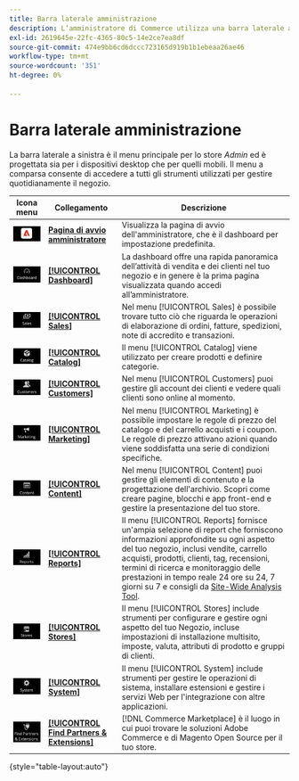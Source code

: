```yaml
---
title: Barra laterale amministrazione
description: L’amministratore di Commerce utilizza una barra laterale a sinistra per accedere al menu principale. Gli esercenti possono accedere a tutti gli strumenti di amministrazione necessari per configurare e gestire il negozio.
exl-id: 2619645e-22fc-4365-80c5-14e2ce7ea8df
source-git-commit: 474e9bb6cd6dccc723165d919b1b1ebeaa26ae46
workflow-type: tm+mt
source-wordcount: '351'
ht-degree: 0%

---
```


# Barra laterale amministrazione

La barra laterale a sinistra è il menu principale per lo store _Admin_ ed è progettata sia per i dispositivi desktop che per quelli mobili. Il menu a comparsa consente di accedere a tutti gli strumenti utilizzati per gestire quotidianamente il negozio.

| Icona menu | Collegamento | Descrizione |
| --------- | ---- | ----------- |
| ![Icona barra laterale amministrazione](./assets/icon-admin-sidebar-logo.png) | **[Pagina di avvio amministratore](../configuration-reference/advanced/admin.md)** | Visualizza la pagina di avvio dell&#39;amministratore, che è il dashboard per impostazione predefinita. |
| ![Menu del dashboard](./assets/icon-admin-sidebar-dashboard.png) | **[[!UICONTROL Dashboard]](admin-dashboard.md)** | La dashboard offre una rapida panoramica dell’attività di vendita e dei clienti nel tuo negozio e in genere è la prima pagina visualizzata quando accedi all’amministratore. |
| ![Menu Vendite](./assets/icon-admin-sidebar-sales.png) | **[[!UICONTROL Sales]](../stores-purchase/sales-menu.md)** | Nel menu [!UICONTROL Sales] è possibile trovare tutto ciò che riguarda le operazioni di elaborazione di ordini, fatture, spedizioni, note di accredito e transazioni. |
| ![Menu Catalogo](./assets/icon-admin-sidebar-catalog.png) | **[[!UICONTROL Catalog]](../catalog/catalog-menu.md)** | Il menu [!UICONTROL Catalog] viene utilizzato per creare prodotti e definire categorie. |
| ![Menu Clienti](./assets/icon-admin-sidebar-customers.png) | **[[!UICONTROL Customers]](../customers/customers-introduction.md)** | Nel menu [!UICONTROL Customers] puoi gestire gli account dei clienti e vedere quali clienti sono online al momento. |
| ![Menu Marketing](./assets/icon-admin-sidebar-marketing.png) | **[[!UICONTROL Marketing]](../merchandising-promotions/marketing-menu.md)** | Nel menu [!UICONTROL Marketing] è possibile impostare le regole di prezzo del catalogo e del carrello acquisti e i coupon. Le regole di prezzo attivano azioni quando viene soddisfatta una serie di condizioni specifiche. |
| ![Menu Contenuto](./assets/icon-admin-sidebar-content.png) | **[[!UICONTROL Content]](../content-design/content-menu.md)** | Nel menu [!UICONTROL Content] puoi gestire gli elementi di contenuto e la progettazione dell&#39;archivio. Scopri come creare pagine, blocchi e app front-end e gestire la presentazione del tuo store. |
| ![Menu Rapporti](./assets/icon-admin-sidebar-reports.png) | **[[!UICONTROL Reports]](reports-menu.md)** | Il menu [!UICONTROL Reports] fornisce un&#39;ampia selezione di report che forniscono informazioni approfondite su ogni aspetto del tuo negozio, inclusi vendite, carrello acquisti, prodotti, clienti, tag, recensioni, termini di ricerca e monitoraggio delle prestazioni in tempo reale 24 ore su 24, 7 giorni su 7 e consigli da [Site-Wide Analysis Tool](https://experienceleague.adobe.com/en/docs/commerce-operations/tools/site-wide-analysis-tool/intro). |
| ![Menu Archivi](./assets/icon-admin-sidebar-stores.png) | **[[!UICONTROL Stores]](../stores-purchase/stores-menu.md)** | Il menu [!UICONTROL Stores] include strumenti per configurare e gestire ogni aspetto del tuo Negozio, incluse impostazioni di installazione multisito, imposte, valuta, attributi di prodotto e gruppi di clienti. |
| ![Menu di sistema](./assets/icon-admin-sidebar-system.png) | **[[!UICONTROL System]](../systems/system-menu.md)** | Il menu [!UICONTROL System] include strumenti per gestire le operazioni di sistema, installare estensioni e gestire i servizi Web per l&#39;integrazione con altre applicazioni. |
| ![Trova estensioni](./assets/icon-admin-sidebar-extensions.png) | **[[!UICONTROL Find Partners & Extensions]](commerce-marketplace.md)** | [!DNL Commerce Marketplace] è il luogo in cui puoi trovare le soluzioni Adobe Commerce e di Magento Open Source per il tuo store. |

{style="table-layout:auto"}
